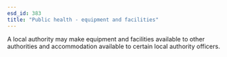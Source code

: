 ```yaml
---
esd_id: 383
title: "Public health - equipment and facilities"
---
```


A local authority may make equipment and facilities available to other authorities and accommodation available to certain local authority officers.

